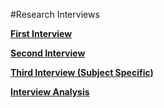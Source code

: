 #Research Interviews


<a href="https://medium.com/web14204-blog/first-interview-b04a24218927">**First Interview**</a>

<a href="https://medium.com/web14204-blog/second-interview-8325b11139d6">**Second Interview**</a>

<a href="https://medium.com/web14204-blog/third-interview-subject-specific-403cd38b7b16">**Third Interview (Subject Specific)**</a>

<a href="https://medium.com/web14204-blog/analysing-my-own-interviewing-performance-13af6403295f">**Interview Analysis**</a>